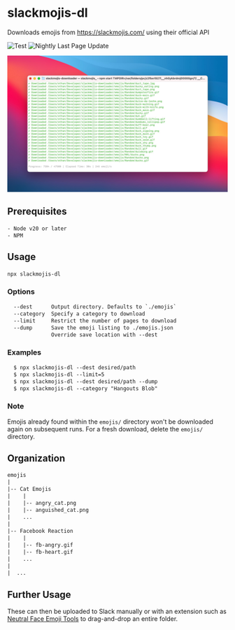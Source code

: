 # slackmojis-dl

Downloads emojis from https://slackmojis.com/ using their official API

![Test](https://github.com/ethanfann/slackmojis-dl/actions/workflows/test.yml/badge.svg)
![Nightly Last Page Update](https://github.com/ethanfann/slackmojis-dl/actions/workflows/update-last-page.yml/badge.svg)

![](media/demo.jpg)

## Prerequisites

```
- Node v20 or later
- NPM
```

## Usage

```
npx slackmojis-dl
```

### Options

```
  --dest      Output directory. Defaults to `./emojis`
  --category  Specify a category to download
  --limit     Restrict the number of pages to download
  --dump      Save the emoji listing to ./emojis.json
              Override save location with --dest
```

### Examples

```
  $ npx slackmojis-dl --dest desired/path
  $ npx slackmojis-dl --limit=5
  $ npx slackmojis-dl --dest desired/path --dump
  $ npx slackmojis-dl --category "Hangouts Blob"
```

### Note

Emojis already found within the `emojis/` directory won't be downloaded again on subsequent runs. For a fresh download, delete the `emojis/` directory.


## Organization

```
emojis
|
|-- Cat Emojis
|    |
|    |-- angry_cat.png
|    |-- anguished_cat.png
|    ...
|
|-- Facebook Reaction
|    |
|    |-- fb-angry.gif
|    |-- fb-heart.gif
|    ...
|
|  ...
```

## Further Usage

These can then be uploaded to Slack manually or with an extension such as [Neutral Face Emoji Tools](https://chrome.google.com/webstore/detail/neutral-face-emoji-tools/anchoacphlfbdomdlomnbbfhcmcdmjej?hl=en) to drag-and-drop an entire folder.